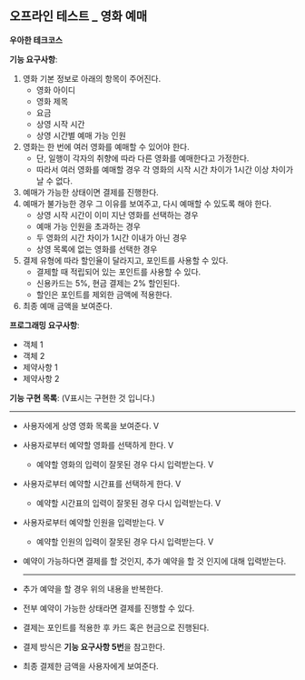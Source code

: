 ## 오프라인 테스트 _ 영화 예매

**우아한 테크코스**



**기능 요구사항**:

1. 영화 기본 정보로 아래의 항목이 주어진다.
   - 영화 아이디
   - 영화 제목
   - 요금
   - 상영 시작 시간
   - 상영 시간별 예매 가능 인원
2. 영화는 한 번에 여러 영화를 예매할 수 있어야 한다.
   - 단, 일행이 각자의 취향에 따라 다른 영화를 예매한다고 가정한다.
   - 따라서 여러 영화를 예매할 경우 각 영화의 시작 시간 차이가 1시간 이상 차이가 날 수 없다.
3. 예매가 가능한 상태이면 결제를 진행한다.
4. 예매가 불가능한 경우 그 이유를 보여주고, 다시 예매할 수 있도록 해야 한다.
   - 상영 시작 시간이 이미 지난 영화를 선택하는 경우
   - 예매 가능 인원을 초과하는 경우
   - 두 영화의 시간 차이가 1시간 이내가 아닌 경우
   - 상영 목록에 없는 영화를 선택한 경우
5. 결제 유형에 따라 할인율이 달라지고, 포인트를 사용할 수 있다.
   - 결제할 때 적립되어 있는 포인트를 사용할 수 있다.
   - 신용카드는 5%, 현금 결제는 2% 할인된다.
   - 할인은 포인트를 제외한 금액에 적용한다.
6. 최종 예매 금액을 보여준다.





**프로그래밍 요구사항**:

- 객체 1
- 객체 2
- 제약사항 1
- 제약사항 2





**기능 구현 목록**:   (V표시는 구현한 것 입니다.)

---

- 사용자에게 상영 영화 목록을 보여준다. V

- 사용자로부터 예약할 영화를 선택하게 한다. V

  - 예약할 영화의 입력이 잘못된 경우 다시 입력받는다. V

- 사용자로부터 예약할 시간표를 선택하게 한다. V

  - 예약할 시간표의 입력이 잘못된 경우 다시 입력받는다. V

- 사용자로부터 예약할 인원을 입력받는다. V

  - 예약할 인원의 입력이 잘못된 경우 다시 입력받는다. V

- 예약이 가능하다면 결제를 할 것인지, 추가 예약을 할 것 인지에 대해 입력받는다.

  ---

- 추가 예약을 할 경우 위의 내용을 반복한다.

- 전부 예약이 가능한 상태라면 결제를 진행할 수 있다.

- 결제는 포인트를 적용한 후 카드 혹은 현금으로 진행된다.

- 결제 방식은 **기능 요구사항 5번**을 참고한다.

- 최종 결제한 금액을 사용자에게 보여준다.


